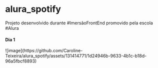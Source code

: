 # alura_spotify
 Projeto desenvolvido durante #ImersãoFrontEnd promovido pela escola #Alura

 <h4>Dia 1</h4>
 ![image](https://github.com/Caroline-Teixeira/alura_spotify/assets/131414771/1d24946b-9633-4b1c-b18d-96a5fbcf8893)

 
